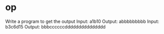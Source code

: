 # op
Write a program to get the output   Input: a1b10 Output: abbbbbbbbb   Input: b3c6d15 Output: bbbccccccddddddddddddddd
